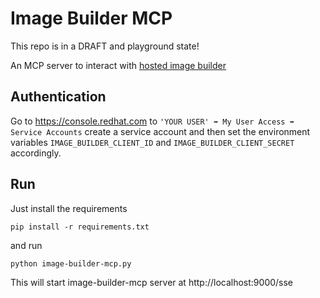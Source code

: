 # Image Builder MCP

This repo is in a DRAFT and playground state!

An MCP server to interact with [hosted image builder](https://osbuild.org/docs/hosted/architecture/)

## Authentication

Go to https://console.redhat.com to `'YOUR USER' ➡ My User Access ➡ Service Accounts` create a service account
and then set the environment variables `IMAGE_BUILDER_CLIENT_ID` and `IMAGE_BUILDER_CLIENT_SECRET` accordingly.

## Run
Just install the requirements

```
pip install -r requirements.txt
```

and run

```
python image-builder-mcp.py
```

This will start image-builder-mcp server at http://localhost:9000/sse
